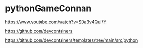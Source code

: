 # pythonGameConnan

https://www.youtube.com/watch?v=SDa3v4Quj7Y

https://github.com/devcontainers

https://github.com/devcontainers/templates/tree/main/src/python

